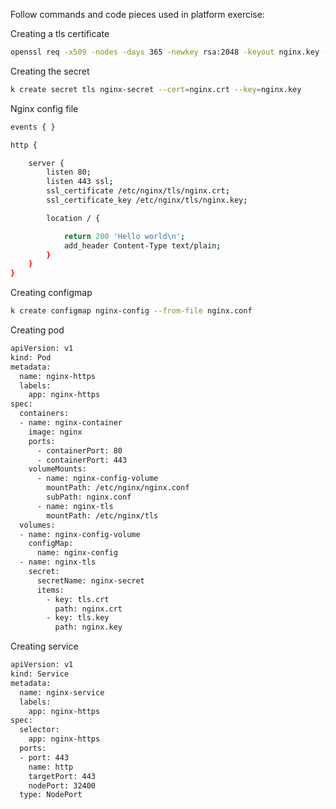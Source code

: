 Follow commands and code pieces used in platform exercise:

Creating a tls certificate

```bash
openssl req -x509 -nodes -days 365 -newkey rsa:2048 -keyout nginx.key -out nginx.crt
```

Creating the secret

```bash
k create secret tls nginx-secret --cert=nginx.crt --key=nginx.key
```


Nginx config file

```bash
events { }

http {

    server {
        listen 80;
        listen 443 ssl;
        ssl_certificate /etc/nginx/tls/nginx.crt;
        ssl_certificate_key /etc/nginx/tls/nginx.key;

        location / {

            return 200 'Hello world\n';
            add_header Content-Type text/plain;
        }
    }
}
```

Creating configmap

```bash
k create configmap nginx-config --from-file nginx.conf
```

Creating pod

```bash
apiVersion: v1
kind: Pod
metadata:
  name: nginx-https
  labels:
    app: nginx-https
spec:
  containers:
  - name: nginx-container
    image: nginx
    ports:
      - containerPort: 80
      - containerPort: 443
    volumeMounts:
      - name: nginx-config-volume
        mountPath: /etc/nginx/nginx.conf
        subPath: nginx.conf
      - name: nginx-tls
        mountPath: /etc/nginx/tls
  volumes:
  - name: nginx-config-volume
    configMap:
      name: nginx-config
  - name: nginx-tls
    secret:
      secretName: nginx-secret
      items:
        - key: tls.crt
          path: nginx.crt
        - key: tls.key
          path: nginx.key
```

Creating service

```bash
apiVersion: v1
kind: Service
metadata:
  name: nginx-service
  labels:
    app: nginx-https
spec:
  selector:
    app: nginx-https
  ports:
  - port: 443
    name: http
    targetPort: 443
    nodePort: 32400
  type: NodePort
```